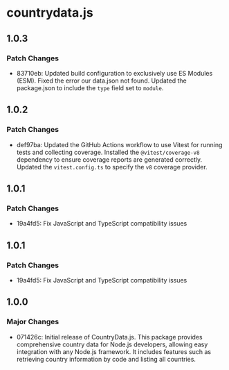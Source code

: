 # countrydata.js

## 1.0.3

### Patch Changes

- 83710eb: Updated build configuration to exclusively use ES Modules (ESM). Fixed the error our data.json not found. Updated the package.json to include the `type` field set to `module`.

## 1.0.2

### Patch Changes

- def97ba: Updated the GitHub Actions workflow to use Vitest for running tests and collecting coverage. Installed the `@vitest/coverage-v8` dependency to ensure coverage reports are generated correctly. Updated the `vitest.config.ts` to specify the `v8` coverage provider.

## 1.0.1

### Patch Changes

- 19a4fd5: Fix JavaScript and TypeScript compatibility issues

## 1.0.1

### Patch Changes

- 19a4fd5: Fix JavaScript and TypeScript compatibility issues

## 1.0.0

### Major Changes

- 071426c: Initial release of CountryData.js. This package provides comprehensive country data for Node.js developers, allowing easy integration with any Node.js framework. It includes features such as retrieving country information by code and listing all countries.
